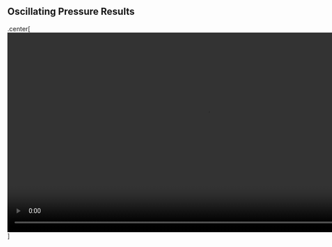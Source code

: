 ## Oscillating Pressure Results
.center[
<video controls height="450px" name="Step 6b Results" src="videos/step6b.webm"></video>
]

